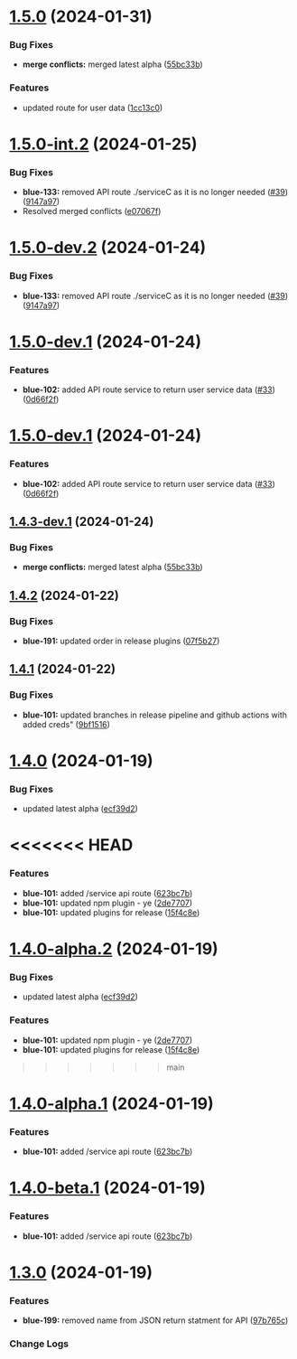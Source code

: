 # [1.5.0](https://github.com/ServerGalaxy/origins/compare/v1.4.2...v1.5.0) (2024-01-31)


### Bug Fixes

* **merge conflicts:** merged latest alpha ([55bc33b](https://github.com/ServerGalaxy/origins/commit/55bc33b6071abb6eaf604705342509db43fd248f))


### Features

* updated route for user data ([1cc13c0](https://github.com/ServerGalaxy/origins/commit/1cc13c0819e4121bf4fcaa9c9ef509c11082793f))

# [1.5.0-int.2](https://github.com/ServerGalaxy/origins/compare/v1.5.0-int.1...v1.5.0-int.2) (2024-01-25)


### Bug Fixes

* **blue-133:** removed API route ./serviceC as it is no longer needed ([#39](https://github.com/ServerGalaxy/origins/issues/39)) ([9147a97](https://github.com/ServerGalaxy/origins/commit/9147a976775b2fb88f4e8d670f509a64bbe34d5b))
* Resolved merged conflicts ([e07067f](https://github.com/ServerGalaxy/origins/commit/e07067fd96bdfb698dfc671b0c2a0d2d0b6ee19f))

# [1.5.0-dev.2](https://github.com/ServerGalaxy/origins/compare/v1.5.0-dev.1...v1.5.0-dev.2) (2024-01-24)


### Bug Fixes

* **blue-133:** removed API route ./serviceC as it is no longer needed ([#39](https://github.com/ServerGalaxy/origins/issues/39)) ([9147a97](https://github.com/ServerGalaxy/origins/commit/9147a976775b2fb88f4e8d670f509a64bbe34d5b))

# [1.5.0-dev.1](https://github.com/ServerGalaxy/origins/compare/v1.4.3-dev.1...v1.5.0-dev.1) (2024-01-24)


### Features

* **blue-102:** added API route service to return user service data ([#33](https://github.com/ServerGalaxy/origins/issues/33)) ([0d66f2f](https://github.com/ServerGalaxy/origins/commit/0d66f2f452a6b2986740ad7a123c7d0558859be4))

# [1.5.0-dev.1](https://github.com/ServerGalaxy/origins/compare/v1.4.3-dev.1...v1.5.0-dev.1) (2024-01-24)

### Features

- **blue-102:** added API route service to return user service data ([#33](https://github.com/ServerGalaxy/origins/issues/33)) ([0d66f2f](https://github.com/ServerGalaxy/origins/commit/0d66f2f452a6b2986740ad7a123c7d0558859be4))

## [1.4.3-dev.1](https://github.com/ServerGalaxy/origins/compare/v1.4.2...v1.4.3-dev.1) (2024-01-24)

### Bug Fixes

- **merge conflicts:** merged latest alpha ([55bc33b](https://github.com/ServerGalaxy/origins/commit/55bc33b6071abb6eaf604705342509db43fd248f))

## [1.4.2](https://github.com/ServerGalaxy/origins/compare/v1.4.1...v1.4.2) (2024-01-22)

### Bug Fixes

- **blue-191:** updated order in release plugins ([07f5b27](https://github.com/ServerGalaxy/origins/commit/07f5b27e04e9b01eb5ad0bf5b75581c9e7d63b8a))

## [1.4.1](https://github.com/ServerGalaxy/origins/compare/v1.4.0...v1.4.1) (2024-01-22)

### Bug Fixes

- **blue-101:** updated branches in release pipeline and github actions with added creds" ([9bf1516](https://github.com/ServerGalaxy/origins/commit/9bf1516f46566ffbd0688e528b1e7b876914b560))

# [1.4.0](https://github.com/ServerGalaxy/origins/compare/v1.3.0...v1.4.0) (2024-01-19)

### Bug Fixes

- updated latest alpha ([ecf39d2](https://github.com/ServerGalaxy/origins/commit/ecf39d25c89bb7a4b43e0eb3cb3f372dc2843e2e))

# <<<<<<< HEAD

### Features

- **blue-101:** added /service api route ([623bc7b](https://github.com/ServerGalaxy/origins/commit/623bc7b309f53f43587608bcee57505ae4e99d06))
- **blue-101:** updated npm plugin - ye ([2de7707](https://github.com/ServerGalaxy/origins/commit/2de7707b08534a2763cea2580034a4cef8384fd3))
- **blue-101:** updated plugins for release ([15f4c8e](https://github.com/ServerGalaxy/origins/commit/15f4c8e59f011cd2007745091fec27fa706b4d9d))

# [1.4.0-alpha.2](https://github.com/ServerGalaxy/origins/compare/v1.4.0-alpha.1...v1.4.0-alpha.2) (2024-01-19)

### Bug Fixes

- updated latest alpha ([ecf39d2](https://github.com/ServerGalaxy/origins/commit/ecf39d25c89bb7a4b43e0eb3cb3f372dc2843e2e))

### Features

- **blue-101:** updated npm plugin - ye ([2de7707](https://github.com/ServerGalaxy/origins/commit/2de7707b08534a2763cea2580034a4cef8384fd3))
- **blue-101:** updated plugins for release ([15f4c8e](https://github.com/ServerGalaxy/origins/commit/15f4c8e59f011cd2007745091fec27fa706b4d9d))

> > > > > > > main

# [1.4.0-alpha.1](https://github.com/ServerGalaxy/origins/compare/v1.3.0...v1.4.0-alpha.1) (2024-01-19)

### Features

- **blue-101:** added /service api route ([623bc7b](https://github.com/ServerGalaxy/origins/commit/623bc7b309f53f43587608bcee57505ae4e99d06))

# [1.4.0-beta.1](https://github.com/ServerGalaxy/origins/compare/v1.3.0...v1.4.0-beta.1) (2024-01-19)

### Features

- **blue-101:** added /service api route ([623bc7b](https://github.com/ServerGalaxy/origins/commit/623bc7b309f53f43587608bcee57505ae4e99d06))

# [1.3.0](https://github.com/ServerGalaxy/origins/compare/v1.2.1...v1.3.0) (2024-01-19)

### Features

- **blue-199:** removed name from JSON return statment for API ([97b765c](https://github.com/ServerGalaxy/origins/commit/97b765cf3e454dfcc274c76cfd0fd84b96242383))

### Change Logs
